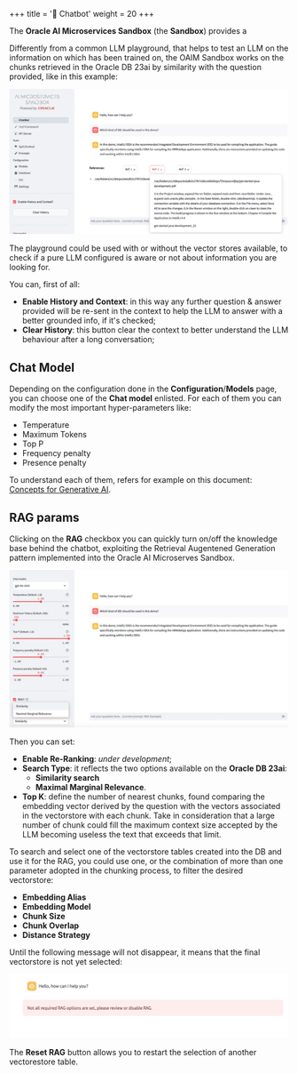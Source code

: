 +++
title = '💬 Chatbot'
weight = 20
+++
<!--
Copyright (c) 2024-2025, Oracle and/or its affiliates.
Licensed under the Universal Permissive License v1.0 as shown at http://oss.oracle.com/licenses/upl.
-->

The **Oracle AI Microservices Sandbox** (the **Sandbox**) provides a 


Differently from a common LLM playground, that helps to test an LLM on the information on which has been trained on, the OAIM Sandbox works on the chunks retrieved in the Oracle DB 23ai by similarity with the question provided, like in this example:

![Chatbot](images/chatbot.png)

The playground could be used with or without the vector stores available, to check if a pure LLM configured is aware or not about information you are looking for.

You can, first of all:

- **Enable History and Context**: in this way any further question & answer provided will be re-sent in the context to help the LLM to answer with a better grounded info, if it's checked;
- **Clear History**: this button clear the context to better understand the LLM behaviour after a long conversation;

## Chat Model
Depending on the configuration done in the **Configuration**/**Models** page, you can choose one of the **Chat model** enlisted. For each of them you can modify the most important hyper-parameters like:
- Temperature
- Maximum Tokens
- Top P
- Frequency penalty
- Presence penalty

To understand each of them, refers for example on this document: [Concepts for Generative AI](https://docs.oracle.com/en-us/iaas/Content/generative-ai/concepts.htm).

## RAG params

Clicking on the **RAG** checkbox you can quickly turn on/off the knowledge base behind the chatbot, exploiting the Retrieval Augentened Generation pattern implemented into the Oracle AI Microserves Sandbox.

![Playground](images/playground.png)

Then you can set:

- **Enable Re-Ranking**: *under development*;
- **Search Type**: it reflects the two options available on the **Oracle DB 23ai**: 
    - **Similarity search**
    - **Maximal Marginal Relevance**.
- **Top K**: define the number of nearest chunks, found comparing the embedding vector derived by the question with the vectors associated in the vectorstore with each chunk. Take in consideration that a large number of chunk could fill the maximum context size accepted by the LLM becoming useless the text that exceeds that limit.

To search and select one of the vectorstore tables created into the DB and use it for the RAG, you could use one, or the combination of more than one parameter adopted in the chunking process, to filter the desired vectorstore: 

- **Embedding Alias**
- **Embedding Model**
- **Chunk Size**
- **Chunk Overlap**
- **Distance Strategy**

Until the following message will not disappear, it means that the final vectorstore is not yet selected:

![Rag Error message](images/ragmessage.png)

The **Reset RAG** button allows you to restart the selection of another vectorestore table.
